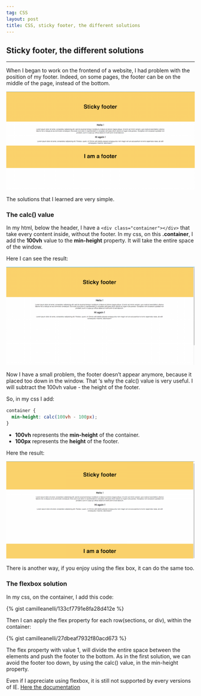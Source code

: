 ```yaml
---
tag: CSS
layout: post
title: CSS, sticky footer, the different solutions
---
```


## Sticky footer, the different solutions

---

When I began to work on the frontend of a website, I had problem with the position of my footer. Indeed, on some pages, the footer can be on the middle of the page, instead of the bottom.

![footer](/images/footer.png)

The solutions that I learned are very simple.

### The calc() value

In my html, below the header, I have a `<div class="container"></div>` that take every content inside, without the footer.
In my css, on this **.container**, I add the **100vh** value to the **min-height** property. It will take the entire space of the window.

Here I can see the result:

![footer](/images/footertropenbas.png)

Now I have a small problem, the footer doesn’t appear anymore, because it placed too down in the window.
That ‘s why the calc() value is very useful. I will subtract the 100vh value - the height of the footer.

So, in my css I add:

```css
container {
  min-height: calc(100vh - 100px);
}
```

- **100vh** represents the **min-height** of the container.
- **100px** represents the **height** of the footer.

Here the result:

![footer](/images/bonfooter.png)

There is another way, if you enjoy using the flex box, it can do the same too.

### The flexbox solution

In my css, on the container, I add this code:

{% gist camilleanelli/133cf7791e8fa28d412e %}

Then I can apply the flex property for each row(sections, or div), within the container:

{% gist camilleanelli/27dbeaf7932f80acd673 %}

The flex property with value 1, will divide the entire space between the elements and push the footer to the bottom.
As in the first solution, we can avoid the footer too down, by using the calc() value, in the min-height property.

Even if I appreciate using flexbox, it is still not supported by every versions of IE.
[Here the documentation](https://css-tricks.com/snippets/css/a-guide-to-flexbox/)
